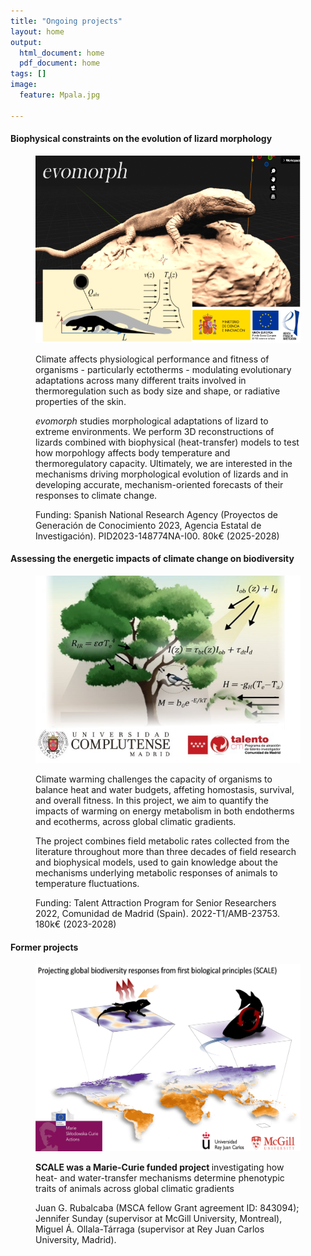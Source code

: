```yaml
---
title: "Ongoing projects"
layout: home
output:
  html_document: home
  pdf_document: home
tags: []
image:
  feature: Mpala.jpg

---
```

<h4> Biophysical constraints on the evolution of lizard morphology </h4>
<figure class = "half">
  <img src="/images/evomorph.png" height="300px" width="500px">
  <p> Climate affects physiological performance and fitness of organisms - particularly ectotherms - modulating evolutionary adaptations across many different traits involved in thermoregulation such as body size and shape, or radiative properties of the skin. </p>
  <p> <i> evomorph </i> studies morphological adaptations of lizard to extreme environments. We perform 3D reconstructions of lizards combined with biophysical (heat-transfer) models to test how morpohlogy affects body temperature and thermoregulatory capacity. Ultimately, we are interested in the mechanisms driving morphological evolution of lizards and in developing accurate, mechanism-oriented forecasts of their responses to climate change. </p>
  <p> Funding: Spanish National Research Agency (Proyectos de Generación de Conocimiento 2023, Agencia Estatal de Investigación). PID2023-148774NA-I00. 80k€ (2025-2028)</p>
</figure>

<h4> Assessing the energetic impacts of climate change on biodiversity </h4>
<figure class = "half">
  <img src="/images/TCAM.jpg" height="300px" width="450px">
  <p> Climate warming challenges the capacity of organisms to balance heat and water budgets, affeting homostasis, survival, and overall fitness. In this project, we aim to quantify the impacts of warming on energy metabolism in both endotherms and ecotherms, across global climatic gradients. </p>
  <p> The project combines field metabolic rates collected from the literature throughout more than three decades of field research and biophysical models, used to gain knowledge about the mechanisms underlying metabolic responses of animals to temperature fluctuations. </p>
  <p> Funding: Talent Attraction Program for Senior Researchers 2022, Comunidad de Madrid (Spain). 2022-T1/AMB-23753. 180k€ (2023-2028) </p>
</figure>

<h4> Former projects </h4>
<figure class = "half">
  <a href = "https://cordis.europa.eu/article/id/443204-predicting-organismal-environment-interactions-under-climatic-scenarios"> <img src="/images/SCALE.png"  height="300px" width="500px"> </a>
  <p><b>SCALE was a Marie-Curie funded project </b> investigating how heat- and water-transfer mechanisms determine phenotypic traits of animals across global 
    climatic gradients </p>
  <p> Juan G. Rubalcaba (MSCA fellow Grant agreement ID: 843094); Jennifer Sunday (supervisor at McGill University, Montreal), Miguel Á. Ollala-Tárraga (supervisor at Rey Juan Carlos
    University, Madrid).</p>
</figure>


